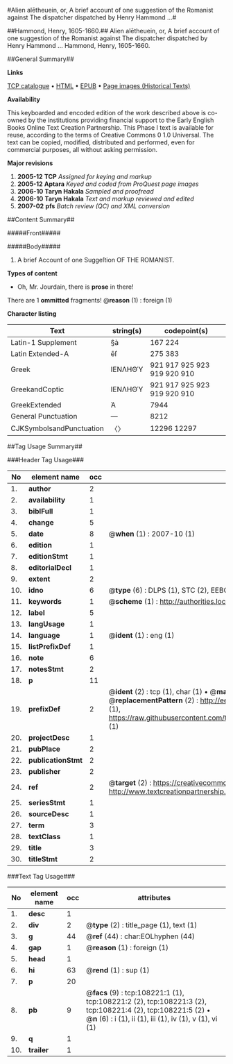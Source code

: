 #Alien alētheuein, or, A brief account of one suggestion of the Romanist against The dispatcher dispatched by Henry Hammond ...#

##Hammond, Henry, 1605-1660.##
Alien alētheuein, or, A brief account of one suggestion of the Romanist against The dispatcher dispatched by Henry Hammond ...
Hammond, Henry, 1605-1660.

##General Summary##

**Links**

[TCP catalogue](http://www.ota.ox.ac.uk/tcp/)  • 
[HTML](http://tei.it.ox.ac.uk/tcp/Texts-HTML/free/A45/A45395.html)  • 
[EPUB](http://tei.it.ox.ac.uk/tcp/Texts-EPUB/free/A45/A45395.epub) • 
[Page images (Historical Texts)](https://data.historicaltexts.jisc.ac.uk/view?pubId=eebo-18762479e&pageId=eebo-18762479e-108221-1)

**Availability**

This keyboarded and encoded edition of the
	       work described above is co-owned by the institutions
	       providing financial support to the Early English Books
	       Online Text Creation Partnership. This Phase I text is
	       available for reuse, according to the terms of Creative
	       Commons 0 1.0 Universal. The text can be copied,
	       modified, distributed and performed, even for
	       commercial purposes, all without asking permission.

**Major revisions**

1. __2005-12__ __TCP__ *Assigned for keying and markup*
1. __2005-12__ __Aptara__ *Keyed and coded from ProQuest page images*
1. __2006-10__ __Taryn Hakala__ *Sampled and proofread*
1. __2006-10__ __Taryn Hakala__ *Text and markup reviewed and edited*
1. __2007-02__ __pfs__ *Batch review (QC) and XML conversion*

##Content Summary##

#####Front#####

#####Body#####

1. A brief Account of one Suggeſtion
OF THE
ROMANIST.

**Types of content**

  * Oh, Mr. Jourdain, there is **prose** in there!

There are 1 **ommitted** fragments! 
 @__reason__ (1) : foreign (1)

**Character listing**


|Text|string(s)|codepoint(s)|
|---|---|---|
|Latin-1 Supplement|§à|167 224|
|Latin Extended-A|ēſ|275 383|
|Greek|ΙΕΝΛΗΘΎ|921 917 925 923 919 920 910|
|GreekandCoptic|ΙΕΝΛΗΘΎ|921 917 925 923 919 920 910|
|GreekExtended|Ἀ|7944|
|General Punctuation|—|8212|
|CJKSymbolsandPunctuation|〈〉|12296 12297|

##Tag Usage Summary##

###Header Tag Usage###

|No|element name|occ|attributes|
|---|---|---|---|
|1.|__author__|2||
|2.|__availability__|1||
|3.|__biblFull__|1||
|4.|__change__|5||
|5.|__date__|8| @__when__ (1) : 2007-10 (1)|
|6.|__edition__|1||
|7.|__editionStmt__|1||
|8.|__editorialDecl__|1||
|9.|__extent__|2||
|10.|__idno__|6| @__type__ (6) : DLPS (1), STC (2), EEBO-CITATION (1), OCLC (1), VID (1)|
|11.|__keywords__|1| @__scheme__ (1) : http://authorities.loc.gov/ (1)|
|12.|__label__|5||
|13.|__langUsage__|1||
|14.|__language__|1| @__ident__ (1) : eng (1)|
|15.|__listPrefixDef__|1||
|16.|__note__|6||
|17.|__notesStmt__|2||
|18.|__p__|11||
|19.|__prefixDef__|2| @__ident__ (2) : tcp (1), char (1)  •  @__matchPattern__ (2) : ([0-9\-]+):([0-9IVX]+) (1), (.+) (1)  •  @__replacementPattern__ (2) : http://eebo.chadwyck.com/downloadtiff?vid=$1&page=$2 (1), https://raw.githubusercontent.com/textcreationpartnership/Texts/master/tcpchars.xml#$1 (1)|
|20.|__projectDesc__|1||
|21.|__pubPlace__|2||
|22.|__publicationStmt__|2||
|23.|__publisher__|2||
|24.|__ref__|2| @__target__ (2) : https://creativecommons.org/publicdomain/zero/1.0/ (1), http://www.textcreationpartnership.org/docs/. (1)|
|25.|__seriesStmt__|1||
|26.|__sourceDesc__|1||
|27.|__term__|3||
|28.|__textClass__|1||
|29.|__title__|3||
|30.|__titleStmt__|2||


###Text Tag Usage###

|No|element name|occ|attributes|
|---|---|---|---|
|1.|__desc__|1||
|2.|__div__|2| @__type__ (2) : title_page (1), text (1)|
|3.|__g__|44| @__ref__ (44) : char:EOLhyphen (44)|
|4.|__gap__|1| @__reason__ (1) : foreign (1)|
|5.|__head__|1||
|6.|__hi__|63| @__rend__ (1) : sup (1)|
|7.|__p__|20||
|8.|__pb__|9| @__facs__ (9) : tcp:108221:1 (1), tcp:108221:2 (2), tcp:108221:3 (2), tcp:108221:4 (2), tcp:108221:5 (2)  •  @__n__ (6) : i (1), ii (1), iii (1), iv (1), v (1), vi (1)|
|9.|__q__|1||
|10.|__trailer__|1||
